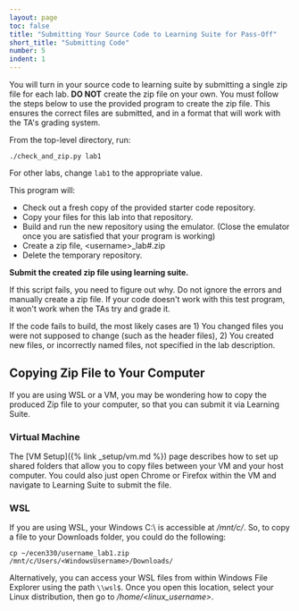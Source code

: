 ```yaml
---
layout: page
toc: false
title: "Submitting Your Source Code to Learning Suite for Pass-Off"
short_title: "Submitting Code"
number: 5
indent: 1
---
```


You will turn in your source code to learning suite by submitting a single zip file for each lab.  **DO NOT** create the zip file on your own.  You must follow the steps below to use the provided program to create the zip file.  This ensures the correct files are submitted, and in a format that will work with the TA's grading system.

From the top-level directory, run:

    ./check_and_zip.py lab1

For other labs, change `lab1` to the appropriate value.

This program will:
  * Check out a fresh copy of the provided starter code repository.
  * Copy your files for this lab into that repository.
  * Build and run the new repository using the emulator. (Close the emulator once you are satisfied that your program is working)
  * Create a zip file, \<username\>_lab#.zip
  * Delete the temporary repository.

**Submit the created zip file using learning suite.**

If this script fails, you need to figure out why.  Do not ignore the errors and manually create a zip file.  If your code doesn't work with this test program, it won't work when the TAs try and grade it.

If the code fails to build, the most likely cases are 1) You changed files you were not supposed to change (such as the header files), 2) You created new files, or incorrectly named files, not specified in the lab description.


## Copying Zip File to Your Computer 
If you are using WSL or a VM, you may be wondering how to copy the produced Zip file to your computer, so that you can submit it via Learning Suite.  


### Virtual Machine 

The [VM Setup]({% link _setup/vm.md %}) page describes how to set up shared folders that allow you to copy files between your VM and your host computer.  You could also just open Chrome or Firefox within the VM and navigate to Learning Suite to submit the file.

### WSL 
If you are using WSL, your Windows C:\ is accessible at */mnt/c/*.  So, to copy a file to your Downloads folder, you could do the following:

    cp ~/ecen330/username_lab1.zip /mnt/c/Users/<WindowsUsername>/Downloads/

Alternatively, you can access your WSL files from within Windows File Explorer using the path `\\wsl$`.  Once you open this location, select your Linux distribution, then go to */home/\<linux_username\>*.

<!-- 
If you are working remotely, you can do this combined with the ''scp'' command described above, like this:
<code>
scp caedm_username@caedm-machine:/home/caedm_username/ecen330/username_lab1.zip /mnt/c/Users/<WindowsUsername>/Downloads/
</code> -->
